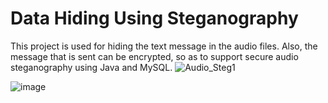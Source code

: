 # Data Hiding Using Steganography
 This project is used for hiding the text message in the audio files. Also, the message 
that is sent can be encrypted, so as to support secure audio steganography using Java 
and MySQL.
![Audio_Steg1](https://user-images.githubusercontent.com/69516019/157258357-ac3c530f-a96b-4741-99ae-638020b0aaf3.PNG)

![image](https://user-images.githubusercontent.com/69516019/157257867-845926e8-7f1b-4689-998a-e9466ac1cd77.png)
